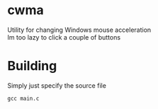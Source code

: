 # cwma
Utility for changing Windows mouse acceleration  
Im too lazy to click a couple of buttons

# Building
Simply just specify the source file
```
gcc main.c
```
